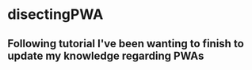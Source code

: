 # disectingPWA

## Following tutorial I've been wanting to finish to update my knowledge regarding PWAs